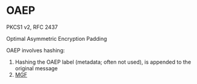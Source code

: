 # OAEP

PKCS1 v2, RFC 2437

Optimal Asymmetric Encryption Padding

OAEP involves hashing:

1. Hashing the OAEP label (metadata; often not used), is appended to the original message
2. [MGF](./mask-generation-functions/index.md)
